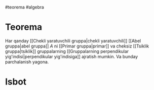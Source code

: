 #teorema
#algebra

# Teorema
Har qanday [[Chekli yaratuvchili gruppa|chekli yaratuvchili]] [[Abel gruppa|abel gruppa]] ${A}$ ni [[Primar gruppa|primar]] va cheksiz [[Tsiklik gruppa|tsiklik]] gruppalarning [[Gruppalarning perpendikular yig'indisi|perpendikular yig'indisiga]] ajratish mumkin. Va bunday parchalanish yagona.

# Isbot


